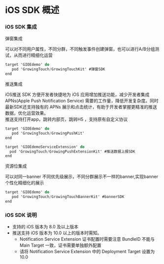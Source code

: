 # iOS SDK 概述

### iOS SDK 集成 <a id="ios-sdk_1"></a>

弹窗集成

可以对不同用户属性，不同分群，不同触发事件创建弹窗，也可以进行A/B分组测试，从而进行精细化运营

```objectivec
target 'GIOEdemo' do
   pod 'GrowingTouch/GrowingTouchKit' #弹窗SDK
end
```

推送集成

 iOS推送 SDK 方便开发者快捷地为 iOS 应用增加推送功能，减少开发者集成 APNs\(Apple Push Notification Service\) 需要的工作量，降低开发复杂度。同时最新SDK还支持独有的 APNs 展示和点击统计，有助于开发者掌握更精准的推送数据，优化运营效果。  
推送支持打开app，跳转内部页，跳转H5 ，支持原有自定义协议

```objectivec
target 'GIOEdemo' do
   pod 'GrowingTouch/GrowingPushKit'
end

target 'GIOEdemoServiceExtension' do
  pod 'GrowingTouch/GrowingPushExtensionKit' #推送数据上报SDK
end
```

资源位集成

可以对同一banner 不同优先级展示，不同分群展示不一样的banner,实现banner个性化精细化的展示

```objectivec
target 'GIOEdemo' do
   pod 'GrowingTouch/GrowingTouchBannerKit' #bannerSDK
end
```

### iOS SDK 说明 <a id="ios-sdk_2"></a>

* 支持的 iOS 版本为 8.0 及以上版本
* 推送支持 iOS 版本为 10.0 以上的版本时需知。
  * Notification Service Extension 证书配置时需要注意 BundleID 不能与 Main Target 一致，证书需要单独额外配置
  * 请将 Notification Service Extension 中的 Deployment Target 设置为 10.0

